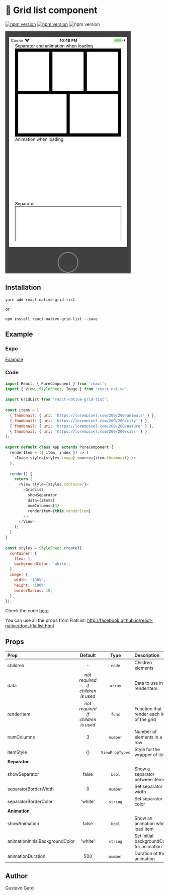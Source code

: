 # :foggy: Grid list component

<p align="left">
  <a href="https://npmjs.org/package/react-native-grid-list"><img alt="npm version" src="http://img.shields.io/npm/v/react-native-grid-list.svg"></a>
  <a href="https://npmjs.org/package/react-native-grid-list"><img alt="npm version" src="http://img.shields.io/npm/dm/react-native-grid-list.svg"></a>
  <img alt="npm version" src="https://travis-ci.org/gusgard/react-native-grid-list.svg?branch=master">
</p>

![Demo](./demo.gif)

## Installation

```
yarn add react-native-grid-list
```

or

```
npm install react-native-grid-list --save
```

## Example

### Expo

[Example](https://snack.expo.io/@gusgard/react-native-grid-list)

### Code

```js
import React, { PureComponent } from 'react';
import { View, StyleSheet, Image } from 'react-native';

import GridList from 'react-native-grid-list';

const items = [
  { thumbnail: { uri: 'https://lorempixel.com/200/200/animals' } },
  { thumbnail: { uri: 'https://lorempixel.com/200/200/city' } },
  { thumbnail: { uri: 'https://lorempixel.com/200/200/nature' } },
  { thumbnail: { uri: 'https://lorempixel.com/200/200/cats' } },
];

export default class App extends PureComponent {
  renderItem = ({ item, index }) => (
    <Image style={styles.image} source={item.thumbnail} />
  );

  render() {
    return (
      <View style={styles.container}>
        <GridList
          showSeparator
          data={items}
          numColumns={3}
          renderItem={this.renderItem}
        />
      </View>
    );
  }
}

const styles = StyleSheet.create({
  container: {
    flex: 1,
    backgroundColor: 'white',
  },
  image: {
    width: '100%',
    height: '100%',
    borderRadius: 10,
  },
});
```

Check the code [here](./example/README.md)

You can use all the props from FlatList:
http://facebook.github.io/react-native/docs/flatlist.html

## Props

| Prop                            |              Default               |      Type       | Description                                |
| :------------------------------ | :--------------------------------: | :-------------: | :----------------------------------------- |
| children                        |                 -                  |     `node`      | Children elements                          |
| data                            | _not required if children is used_ |     `array`     | Data to use in renderItem                  |
| renderItem                      | _not required if children is used_ |     `func`      | Function that render each item of the grid |
| numColumns                      |                 3                  |    `number`     | Number of elements in a row                |
| itemStyle                       |                 {}                 | `ViewPropTypes` | Style for the wrapper of item              |
| **Separator**                   |
| showSeparator                   |               false                |     `bool`      | Show a separator between items             |
| separatorBorderWidth            |                 0                  |    `number`     | Set separator width                        |
| separatorBorderColor            |              'white'               |    `string`     | Set separator color                        |
| **Animation**                   |
| showAnimation                   |               false                |     `bool`      | Show an animation when load item           |
| animationInitialBackgroundColor |              'white'               |    `string`     | Set initial backgroundColor for animation  |
| animationDuration               |                500                 |    `number`     | Duration of the animation                  |

## Author

Gustavo Gard
